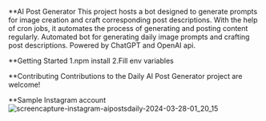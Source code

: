 **AI Post Generator
 This project hosts a bot designed to generate prompts for image creation and craft corresponding post descriptions. With the help of cron jobs, it automates the process of generating and posting content regularly. Automated bot for generating daily image prompts and crafting post descriptions. Powered by ChatGPT and OpenAI api. 

**Getting Started
1.npm install
2.Fill env variables

**Contributing
Contributions to the Daily AI Post Generator project are welcome! 

**Sample Instagram account
![screencapture-instagram-aipostsdaily-2024-03-28-01_20_15](https://github.com/muefdo/instagram-post-generator-ai/assets/112949938/961ab9d1-3369-4fbc-a0e4-87afd88ef997)

